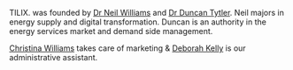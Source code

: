 TILIX. was founded by [Dr Neil Williams][1] and [Dr Duncan Tytler][2]. Neil majors in energy supply and digital transformation. Duncan is an authority in the energy services market and demand side management.

[Christina Williams][3] takes care of marketing & [Deborah Kelly][4] is our administrative assistant.

[1]: https://uk.linkedin.com/in/drneilwilliams
[2]: https://uk.linkedin.com/in/dtytler
[3]: https://uk.linkedin.com/in/christina-williams-60621358
[4]: https://uk.linkedin.com/in/deborah-chapman-kelly-469b5837
